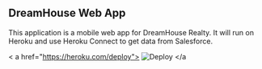 DreamHouse Web App
------------------

This application is a mobile web app for DreamHouse Realty. It will run on Heroku and use Heroku Connect to get data from Salesforce.

< a href="https://heroku.com/deploy">
  <img src="https://www.herokucdn.com/deploy/button.svg" alt="Deploy">
</a 
